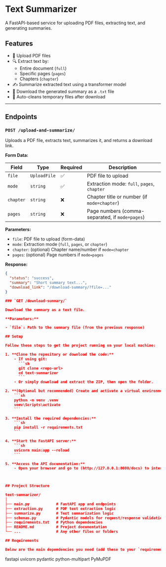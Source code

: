 # Text Summarizer

A FastAPI-based service for uploading PDF files, extracting text, and generating summaries.

## Features

- 📂 Upload PDF files
- 🔍 Extract text by:
  - Entire document (`full`)
  - Specific pages (`pages`)
  - Chapters (`chapter`)
- ✍️ Summarize extracted text using a transformer model
- 💾 Download the generated summary as a `.txt` file
- 🧹 Auto-cleans temporary files after download

---

## Endpoints

### `POST /upload-and-summarize/`

Uploads a PDF file, extracts text, summarizes it, and returns a download link.

**Form Data:**

| Field     | Type       | Required | Description                              |
|-----------|------------|----------|------------------------------------------|
| `file`    | `UploadFile` | ✅       | PDF file to upload                       |
| `mode`    | `string`    | ✅       | Extraction mode: `full`, `pages`, `chapter` |
| `chapter` | `string`    | ❌       | Chapter title or number (if `mode=chapter`) |
| `pages`   | `string`    | ❌       | Page numbers (comma-separated, if `mode=pages`) |

**Parameters:**

- `file`: PDF file to upload (form-data)
- `mode`: Extraction mode (`full`, `pages`, or `chapter`)
- `chapter`: (optional) Chapter name/number if `mode=chapter`
- `pages`: (optional) Page numbers if `mode=pages`

**Response:**

```json
{
  "status": "success",
  "summary": "Short summary text...",
  "download_link": "/download-summary/?file=..."
}

### `GET /download-summary/`

Download the summary as a text file.

**Parameters:**

- `file`: Path to the summary file (from the previous response)

## Setup

Follow these steps to get the project running on your local machine:

1. **Clone the repository or download the code:**
    - If using git:
      ```sh
      git clone <repo-url>
      cd text-summarizer
      ```
    - Or simply download and extract the ZIP, then open the folder.

2. **(Optional but recommended) Create and activate a virtual environment:**
    ```sh
    python -m venv .venv
    venv\Scripts\activate
    ```

3. **Install the required dependencies:**
    ```sh
    pip install -r requirements.txt
    ```

4. **Start the FastAPI server:**
    ```sh
    uvicorn main:app --reload
    ```

5. **Access the API documentation:**
    - Open your browser and go to (http://127.0.0.1:8000/docs) to interact with the API using the Swagger



## Project Structure

text-summarizer/
│
├── main.py            # FastAPI app and endpoints
├── extraction.py      # PDF text extraction logic
├── summarize.py       # Text summarization logic
├── schemas.py         # Pydantic models for request/response validation
├── requirements.txt   # Python dependencies
├── README.md          # Project documentation
└── ...                # Any other files or folders

## Requirements

Below are the main dependencies you need (add these to your `requirements.txt` if not already present):

```

fastapi
uvicorn
pydantic
python-multipart
PyMuPDF
